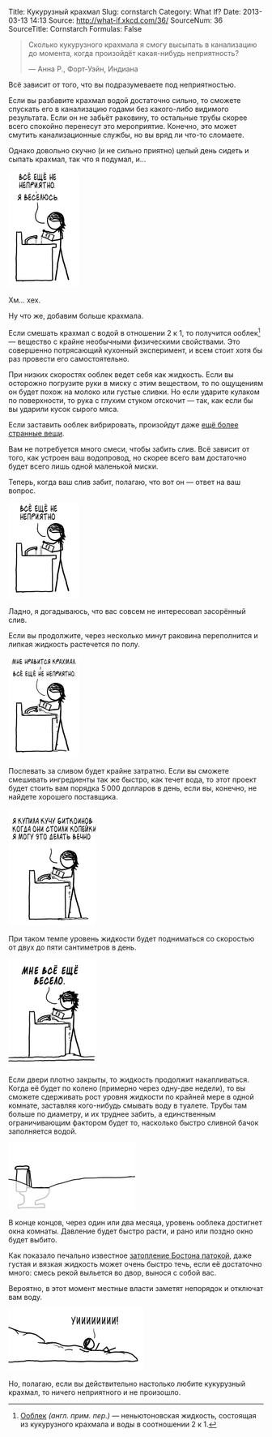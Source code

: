 Title: Кукурузный крахмал
Slug: cornstarch
Category: What If?
Date: 2013-03-13 14:13
Source: http://what-if.xkcd.com/36/
SourceNum: 36
SourceTitle: Cornstarch
Formulas: False

> Сколько кукурузного крахмала я смогу высыпать в канализацию до момента, когда произойдёт какая-нибудь неприятность?
>
> — Анна Р., Форт-Уэйн, Индиана

Всё зависит от того, что вы подразумеваете под неприятностью.

Если вы разбавите крахмал водой достаточно сильно, то сможете спускать его в канализацию годами без какого-либо видимого результата. Если он не забьёт раковину, то остальные трубы скорее всего спокойно перенесут это мероприятие. Конечно, это может смутить канализационные службы, но вы вряд ли что-то сломаете.

Однако довольно скучно (и не сильно приятно) целый день сидеть и сыпать крахмал, так что я подумал, и…

![](/uploads/036-cornstarch/cornstarch_boring_ru.png "спрашивающая льёт кукурузный крахмал в раковину")

Хм… хех.

Ну что же, добавим больше крахмала.

Если смешать крахмал с водой в отношении 2 к 1, то получится ооблек[^1] — вещество с крайне необычными физическими свойствами. Это совершенно потрясающий кухонный эксперимент, и всем стоит хотя бы раз провести его самостоятельно.

При низких скоростях ооблек ведет себя как жидкость. Если вы осторожно погрузите руки в миску с этим веществом, то по ощущениям он будет похож на молоко или густые сливки. Но если ударите кулаком по поверхности, то рука с глухим стуком отскочит — так, как если бы вы ударили кусок сырого мяса.

Если заставить ооблек вибрировать, произойдут даже [ещё более странные вещи](http://www.youtube.com/watch?v=3zoTKXXNQIU).

Вам не потребуется много смеси, чтобы забить слив. Всё зависит от того, как устроен ваш водопровод, но скорее всего вам достаточно будет всего лишь одной маленькой миски.

Теперь, когда ваш слив забит, полагаю, что вот он — ответ на ваш вопрос.

![](/uploads/036-cornstarch/cornstarch_clogged_ru.png "слив забит, но ничего страшного")

Ладно, я догадываюсь, что вас совсем не интересовал засорённый слив.

Если вы продолжите, через несколько минут раковина переполнится и липкая жидкость растечется по полу.

![](/uploads/036-cornstarch/cornstarch_floor_ru.png "пусть крахмал льётся на пол")

Поспевать за сливом будет крайне затратно. Если вы сможете смешивать ингредиенты так же быстро, как течет вода, то этот проект будет стоить вам порядка 5&thinsp;000 долларов в день, если вы, конечно, не найдете хорошего поставщика.

![](/uploads/036-cornstarch/cornstarch_bitcoins_ru.png "в тот момент, когда вы это читаете, биткоины либо до смешного дороги, либо до смешного дёшевы")

При таком темпе уровень жидкости будет подниматься со скоростью от двух до пяти сантиметров в день.

![](/uploads/036-cornstarch/cornstarch_fun_ru.png "можно бесконечно выливать крахмал в слив и это всё равно будет весело")

Если двери плотно закрыты, то жидкость продолжит накапливаться. Когда её будет по колено (примерно через одну-две недели), то вы сможете сдерживать рост уровня жидкости по крайней мере в одной комнате, заставляя кого-нибудь смывать воду в туалете. Трубы там больше по диаметру, и их труднее забить, а единственным ограничивающим фактором будет то, насколько быстро сливной бачок заполняется водой.

![](/uploads/036-cornstarch/cornstarch_toilet.png "наверное против правил вашего арендодателя")

В конце концов, через один или два месяца, уровень ооблека достигнет окна комнаты. Давление будет быстро расти, и рано или поздно окно будет выбито.

Как показало печально известное [затопление Бостона патокой](http://ru.wikipedia.org/wiki/Затопление_Бостона_патокой), даже густая и вязкая жидкость может очень быстро течь, если её достаточно много: смесь рекой выльется во двор, вынося с собой вас.

Вероятно, в этот момент местные власти заметят непорядок и отключат вам воду.

![](/uploads/036-cornstarch/cornstarch_lawn_ru.png "остерегайтесь битого стекла, пока вас выносит из окна")

Но, полагаю, если вы действительно настолько любите кукурузный крахмал, то ничего неприятного и не произошло.

[^1]: [Ооблек](http://en.wikipedia.org/wiki/Non-newtonian_fluid#Oobleck) _(англ. прим. пер.)_ — неньютоновская жидкость, состоящая из кукурузного крахмала и воды в соотношении 2 к 1.
